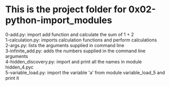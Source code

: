 # This is the project folder for 0x02-python-import_modules
0-add.py: import add function and calculate the sum of 1 + 2   
1-calculation.py: imports calculation functions and perform calculations   
2-args.py: lists the arguments supplied in command line     
3-infinite_add.py: adds the numbers supplied in the command line arguments    
4-hidden_discovery.py: import and print all the names in module hidden_4.pyc   
5-variable_load.py: import the variable 'a' from module variable_load_5 and print it    
